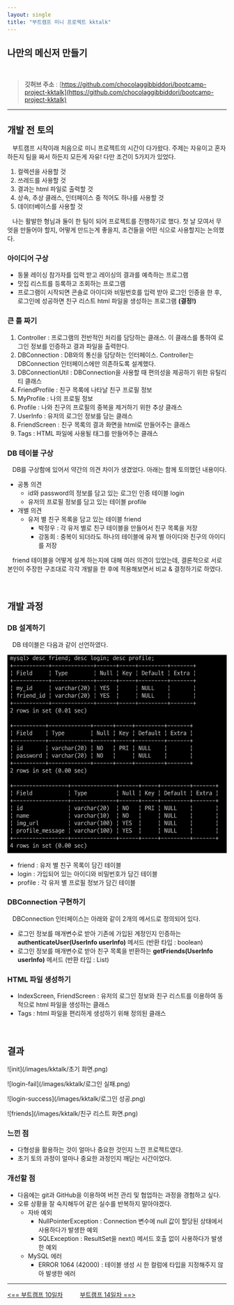 ```yaml
---
layout: single
title: "부트캠프 미니 프로젝트 kktalk"
---
```


나만의 메신저 만들기
---

<br>

> **깃허브 주소** : [https://github.com/chocolaggibbiddori/bootcamp-project-kktalk](https://github.com/chocolaggibbiddori/bootcamp-project-kktalk)

---

## 개발 전 토의

&nbsp;&nbsp; 부트캠프 시작이래 처음으로 미니 프로젝트의 시간이 다가왔다. 주제는 자유이고 혼자하든지 팀을 짜서 하든지 모든게 자유! 다만 조건이 5가지가 있었다.

1. 컬렉션을 사용할 것
2. 쓰레드를 사용할 것
3. 결과는 html 파일로 출력할 것
4. 상속, 추상 클래스, 인터페이스 중 적어도 하나를 사용할 것
5. 데이터베이스를 사용할 것

&nbsp;&nbsp; 나는 활발한 형님과 둘이 한 팀이 되어 프로젝트를 진행하기로 했다. 첫 날 모여서 무엇을 만들어야 할지, 어떻게 만드는게 좋을지, 조건들을 어떤 식으로
사용할지는 논의했다.

### 아이디어 구상

- 동물 레이싱 참가자를 입력 받고 레이싱의 결과를 예측하는 프로그램
- 맛집 리스트를 등록하고 조회하는 프로그램
- 프로그램이 시작되면 콘솔로 아이디와 비밀번호를 입력 받아 로그인 인증을 한 후, 로그인에 성공하면 친구 리스트 html 파일을 생성하는 프로그램 **(결정!)**

### 큰 틀 짜기

1. Controller : 프로그램의 전반적인 처리를 담당하는 클래스. 이 클래스를 통하여 로그인 정보를 인증하고 결과 파일을 출력한다.
2. DBConnection : DB와의 통신을 담당하는 인터페이스. Controller는 DBConnection 인터페이스에만 의존하도록 설계했다.
3. DBConnectionUtil : DBConnection을 사용할 때 편의성을 제공하기 위한 유틸리티 클래스
4. FriendProfile : 친구 목록에 나타날 친구 프로필 정보
5. MyProfile : 나의 프로필 정보
6. Profile : 나와 친구의 프로필의 중복을 제거하기 위한 추상 클래스
7. UserInfo : 유저의 로그인 정보를 담는 클래스
8. FriendScreen : 친구 목록의 결과 화면을 html로 만들어주는 클래스
9. Tags : HTML 파일에 사용될 태그를 만들어주는 클래스

### DB 테이블 구상

&nbsp;&nbsp; DB를 구상함에 있어서 약간의 의견 차이가 생겼었다. 아래는 함께 토의했던 내용이다.

- 공통 의견
  * id와 password의 정보를 담고 있는 로그인 인증 테이블 login
  * 유저의 프로필 정보를 담고 있는 테이블 profile
- 개별 의견
  * 유저 별 친구 목록을 담고 있는 테이블 friend
    + 박정우 : 각 유저 별로 친구 테이블을 만들어서 친구 목록을 저장
    + 강동희 : 중복이 되더라도 하나의 테이블에 유저 별 아이디와 친구의 아이디를 저장

&nbsp;&nbsp; friend 테이블을 어떻게 설계 하는지에 대해 여러 의견이 있었는데, 결론적으로 서로 본인이 주장한 구조대로 각각 개발을 한 후에 적용해보면서
비교 & 결정하기로 하였다.

<br>

## 개발 과정

### DB 설계하기

&nbsp;&nbsp; DB 테이블은 다음과 같이 선언하였다.

![tables](/images/kktalk/tables.png)

- friend : 유저 별 친구 목록이 담긴 테이블
- login : 가입되어 있는 아이디와 비밀번호가 담긴 테이블
- profile : 각 유저 별 프로필 정보가 담긴 테이블

### DBConnection 구현하기

&nbsp;&nbsp; DBConnection 인터페이스는 아래와 같이 2개의 메서드로 정의되어 있다.

- 로그인 정보를 매개변수로 받아 기존에 가입된 계정인지 인증하는 **authenticateUser(UserInfo userInfo)** 메서드 (반환 타입 : boolean)
- 로그인 정보를 매개변수로 받아 친구 목록을 반환하는 **getFriends(UserInfo userInfo)** 메서드 (반환 타입 : List)

### HTML 파일 생성하기

- IndexScreen, FriendScreen : 유저의 로그인 정보와 친구 리스트를 이용하여 동적으로 html 파일을 생성하는 클래스
- Tags : html 파일을 편리하게 생성하기 위해 정의된 클래스

<br>

## 결과

![init](/images/kktalk/초기 화면.png)

![login-fail](/images/kktalk/로그인 실패.png)

![login-success](/images/kktalk/로그인 성공.png)

![friends](/images/kktalk/친구 리스트 화면.png)

### 느낀 점

- 다형성을 활용하는 것이 얼마나 중요한 것인지 느낀 프로젝트였다.
- 초기 토의 과정이 얼마나 중요한 과정인지 깨닫는 시간이었다.

### 개선할 점

- 다음에는 git과 GitHub을 이용하여 버전 관리 및 협업하는 과정을 경험하고 싶다.
- 오류 상황을 잘 숙지해두어 같은 실수를 반복하지 말아야겠다.
  * 자바 예외
    + NullPointerException : Connection 변수에 null 값이 할당된 상태에서 사용하다가 발생한 예외
    + SQLException : ResultSet을 next() 메서드 호출 없이 사용하다가 발생한 예외
  * MySQL 에러
    + ERROR 1064 (42000) : 테이블 생성 시 한 컬럼에 타입을 지정해주지 않아 발생한 에러

---
[<== 부트캠프 10일차](../bootcamp-day10.md) &nbsp;&nbsp;&nbsp;&nbsp;&nbsp;&nbsp;&nbsp;&nbsp; [부트캠프 14일차 ==>](../bootcamp-day11.md)